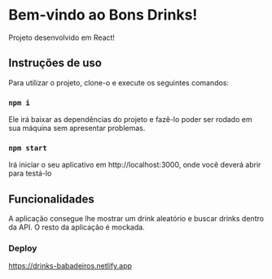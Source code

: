 # Bem-vindo ao Bons Drinks!

Projeto desenvolvido em React!

## Instruções de uso

Para utilizar o projeto, clone-o e execute os seguintes comandos:

### `npm i`

Ele irá baixar as dependências do projeto e fazê-lo poder ser rodado em sua máquina sem apresentar problemas.

### `npm start`

Irá iniciar o seu aplicativo em http://localhost:3000, onde você deverá abrir para testá-lo

## Funcionalidades

A aplicação consegue lhe mostrar um drink aleatório e buscar drinks dentro da API. O resto da aplicação é mockada.

### Deploy

https://drinks-babadeiros.netlify.app
